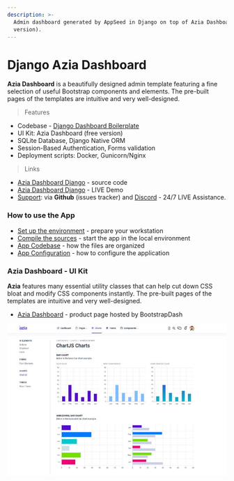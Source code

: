 ```yaml
---
description: >-
  Admin dashboard generated by AppSeed in Django on top of Azia Dashboard (free
  version).
---
```


# Django Azia Dashboard

**Azia Dashboard** is a beautifully designed admin template featuring a fine selection of useful Bootstrap components and elements. The pre-built pages of the templates are intuitive and very well-designed. 

> Features

* Codebase - [Django Dashboard Boilerplate](../../boilerplate-code/django-dashboard.md)
* UI Kit: Azia Dashboard \(free version\)  
* SQLite Database, Django Native ORM
* Session-Based Authentication, Forms validation
* Deployment scripts: Docker, Gunicorn/Nginx 

> Links

* [Azia Dashboard Django](https://github.com/app-generator/django-dashboard-azia) - source code
* [Azia Dashboard Django](https://django-dashboard-azia.appseed-srv1.com/) - LIVE Demo
* [Support](https://appseed.us/support):  via **Github** \(issues tracker\) and [Discord](https://discord.gg/fZC6hup) - 24/7 LIVE Assistance. 



### How to use the App

* [Set up the environment](../../boilerplate-code/django-dashboard.md#environment-1) - prepare your workstation
* [Compile the sources](../../boilerplate-code/django-dashboard.md#build-the-app-1) - start the app in the local environment
* [App Codebase](../../boilerplate-code/django-dashboard.md#app-codebase) - how the files are organized
* [App Configuration](../../boilerplate-code/django-dashboard.md#app-configuration) - how to configure the application



### Azia Dashboard - UI Kit

**Azia** features many essential utility classes that can help cut down CSS bloat and modify CSS components instantly. The pre-built pages of the templates are intuitive and very well-designed.

* [Azia Dashboard](https://bit.ly/3m10jIM) - product page hosted by BootstrapDash

![Azia Dashboard - Free Bootstrap Template](../../.gitbook/assets/docs-azia-charts-screen.jpg)


